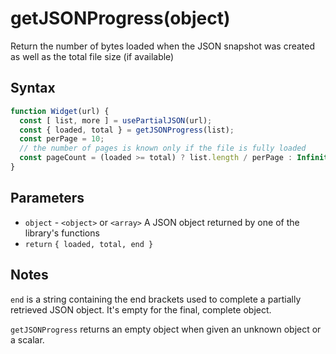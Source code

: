# getJSONProgress(object)

Return the number of bytes loaded when the JSON snapshot was created as well as the total file size (if available)

## Syntax

```js
function Widget(url) {
  const [ list, more ] = usePartialJSON(url);
  const { loaded, total } = getJSONProgress(list);
  const perPage = 10;
  // the number of pages is known only if the file is fully loaded
  const pageCount = (loaded >= total) ? list.length / perPage : Infinity;
}
```

## Parameters

* `object` - `<object>` or `<array>` A JSON object returned by one of the library's functions
* `return` `{ loaded, total, end }`

## Notes

`end` is a string containing the end brackets used to complete a partially retrieved JSON object. 
It's empty for the final, complete object.

`getJSONProgress` returns an empty object when given an unknown object or a scalar.
